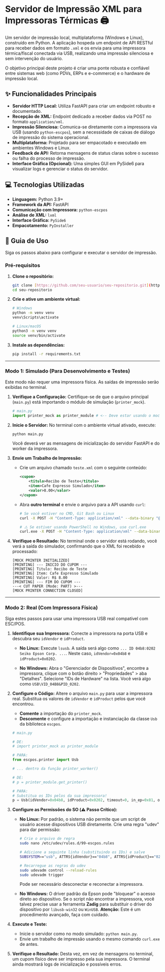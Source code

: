 # Servidor de Impressão XML para Impressoras Térmicas 🖨️

Um servidor de impressão local, multiplataforma (Windows e Linux), construído em Python. A aplicação hospeda um endpoint de API RESTful para receber dados em formato `.xml` e os envia para uma impressora térmica/fiscal conectada via USB, realizando uma impressão silenciosa e sem intervenção do usuário.

O objetivo principal deste projeto é criar uma ponte robusta e confiável entre sistemas web (como PDVs, ERPs e e-commerce) e o hardware de impressão local.

## ✨ Funcionalidades Principais

-   **Servidor HTTP Local:** Utiliza FastAPI para criar um endpoint robusto e documentado.
-   **Recepção de XML:** Endpoint dedicado a receber dados via POST no formato `application/xml`.
-   **Impressão Silenciosa:** Comunica-se diretamente com a impressora via USB (usando `python-escpos`), sem a necessidade de caixas de diálogo de impressão do sistema operacional.
-   **Multiplataforma:** Projetado para ser empacotado e executado em ambientes Windows e Linux.
-   **Feedback de API:** Retorna mensagens de status claras sobre o sucesso ou falha do processo de impressão.
-   **Interface Gráfica (Opcional):** Uma simples GUI em PySide6 para visualizar logs e gerenciar o status do servidor.

## 💻 Tecnologias Utilizadas

-   **Linguagem:** Python 3.9+
-   **Framework da API:** FastAPI
-   **Comunicação com Impressora:** `python-escpos`
-   **Análise de XML:** `lxml`
-   **Interface Gráfica:** `PySide6`
-   **Empacotamento:** `PyInstaller`

## 🚀 Guia de Uso

Siga os passos abaixo para configurar e executar o servidor de impressão.

### Pré-requisitos

1.  **Clone o repositório:**
    ```bash
    git clone [https://github.com/seu-usuario/seu-repositorio.git](https://github.com/seu-usuario/seu-repositorio.git)
    cd seu-repositorio
    ```

2.  **Crie e ative um ambiente virtual:**
    ```bash
    # Windows
    python -m venv venv
    venv\Scripts\activate

    # Linux/macOS
    python3 -m venv venv
    source venv/bin/activate
    ```

3.  **Instale as dependências:**
    ```bash
    pip install -r requirements.txt
    ```

---

### Modo 1: Simulado (Para Desenvolvimento e Testes)

Este modo não requer uma impressora física. As saídas de impressão serão exibidas no terminal.

1.  **Verifique a Configuração:**
    Certifique-se de que o arquivo principal (`main.py`) está importando o módulo de simulação (`printer_mock`).
    ```python
    # main.py
    import printer_mock as printer_module # <-- Deve estar usando o mock
    ```

2.  **Inicie o Servidor:**
    No terminal com o ambiente virtual ativado, execute:
    ```bash
    python main.py
    ```
    Você deverá ver as mensagens de inicialização do servidor FastAPI e do worker da impressora.

3.  **Envie um Trabalho de Impressão:**
    * Crie um arquivo chamado `teste.xml` com o seguinte conteúdo:
        ```xml
        <cupom>
            <titulo>Recibo de Teste</titulo>
            <item>Cafe Expresso Simulado</item>
            <valor>8.00</valor>
        </cupom>
        ```
    * Abra **outro terminal** e envie o arquivo para a API usando `curl`:

        ```bash
        # Se você estiver no CMD, Git Bash ou Linux
        curl -X POST -H "Content-Type: application/xml" --data-binary "@teste.xml" [http://127.0.0.1:8000/imprimir](http://127.0.0.1:8000/imprimir)

        # ⚠️ Se estiver usando PowerShell no Windows, use curl.exe
        curl.exe -X POST -H "Content-Type: application/xml" --data-binary "@teste.xml" [http://127.0.0.1:8000/imprimir](http://127.0.0.1:8000/imprimir)
        ```

4.  **Verifique o Resultado:**
    No terminal onde o servidor está rodando, você verá a saída do simulador, confirmando que o XML foi recebido e processado:
    ```
    [MOCK PRINTER INITIALIZED]
    [PRINTING] --- INICIO DO CUPOM ---
    [PRINTING] Titulo: Recibo de Teste
    [PRINTING] Item: Cafe Expresso Simulado
    [PRINTING] Valor: R$ 8.00
    [PRINTING] --- FIM DO CUPOM ---
    ---< CUT PAPER (Mode: PART) >---
    [MOCK PRINTER CONNECTION CLOSED]
    ```

---

### Modo 2: Real (Com Impressora Física)

Siga estes passos para usar uma impressora USB real compatível com ESC/POS.

1.  **Identifique sua Impressora:**
    Conecte a impressora na porta USB e descubra seu `idVendor` e `idProduct`.

    * **No Linux:**
        Execute `lsusb`. A saída será algo como `... ID 04b8:0202 Seiko Epson Corp. ...`. Neste caso, `idVendor=0x04b8` e `idProduct=0x0202`.

    * **No Windows:**
        Abra o "Gerenciador de Dispositivos", encontre a impressora, clique com o botão direito > "Propriedades" > aba "Detalhes". Selecione "IDs de Hardware" na lista. Você verá algo como `USB\VID_04B8&PID_0202`.

2.  **Configure o Código:**
    Altere o arquivo `main.py` para usar a impressora real. Substitua os valores de `idVendor` e `idProduct` pelos que você encontrou.

    * **Comente** a importação do `printer_mock`.
    * **Descomente** e configure a importação e instanciação da classe `Usb` da biblioteca `escpos`.

    ```python
    # main.py

    # DE:
    # import printer_mock as printer_module

    # PARA:
    from escpos.printer import Usb

    # ... dentro da função printer_worker()

    # DE:
    # p = printer_module.get_printer()

    # PARA:
    # Substitua os IDs pelos da sua impressora!
    p = Usb(idVendor=0x04b8, idProduct=0x0202, timeout=0, in_ep=0x81, out_ep=0x01)
    ```

3.  **Configure as Permissões do SO (⚠️ Passo Crítico):**

    * **No Linux:** Por padrão, o sistema não permite que um script de usuário acesse dispositivos USB diretamente. Crie uma regra "udev" para dar permissão:
        ```bash
        # Crie o arquivo de regra
        sudo nano /etc/udev/rules.d/99-escpos.rules

        # Adicione a seguinte linha (substituindo os IDs) e salve
        SUBSYSTEM=="usb", ATTRS{idVendor}=="04b8", ATTRS{idProduct}=="0202", MODE="0666"

        # Recarregue as regras do udev
        sudo udevadm control --reload-rules
        sudo udevadm trigger
        ```
        Pode ser necessário desconectar e reconectar a impressora.

    * **No Windows:** O driver padrão da Epson pode "bloquear" o acesso direto ao dispositivo. Se o script não encontrar a impressora, você talvez precise usar a ferramenta **Zadig** para substituir o driver do dispositivo por `libusb-win32` ou `WinUSB`. **Atenção:** Este é um procedimento avançado, faça com cuidado.

4.  **Execute e Teste:**
    * Inicie o servidor como no modo simulado: `python main.py`.
    * Envie um trabalho de impressão usando o mesmo comando `curl.exe` de antes.

5.  **Verifique o Resultado:**
    Desta vez, em vez de mensagens no terminal, um cupom físico deve ser impresso pela sua impressora. O terminal ainda mostrará logs de inicialização e possíveis erros.
